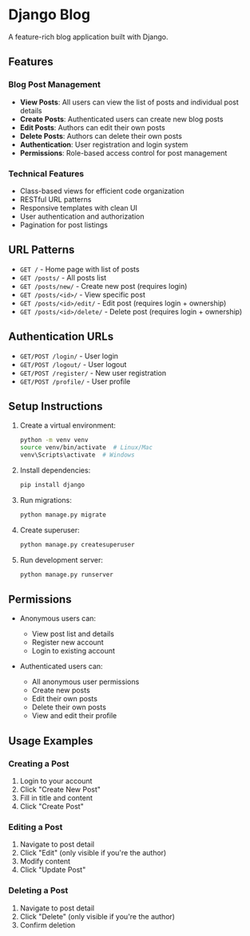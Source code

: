 # Django Blog

A feature-rich blog application built with Django.

## Features

### Blog Post Management
- **View Posts**: All users can view the list of posts and individual post details
- **Create Posts**: Authenticated users can create new blog posts
- **Edit Posts**: Authors can edit their own posts
- **Delete Posts**: Authors can delete their own posts
- **Authentication**: User registration and login system
- **Permissions**: Role-based access control for post management

### Technical Features
- Class-based views for efficient code organization
- RESTful URL patterns
- Responsive templates with clean UI
- User authentication and authorization
- Pagination for post listings

## URL Patterns

- `GET /` - Home page with list of posts
- `GET /posts/` - All posts list
- `GET /posts/new/` - Create new post (requires login)
- `GET /posts/<id>/` - View specific post
- `GET /posts/<id>/edit/` - Edit post (requires login + ownership)
- `GET /posts/<id>/delete/` - Delete post (requires login + ownership)

## Authentication URLs

- `GET/POST /login/` - User login
- `GET/POST /logout/` - User logout
- `GET/POST /register/` - New user registration
- `GET/POST /profile/` - User profile

## Setup Instructions

1. Create a virtual environment:
   ```bash
   python -m venv venv
   source venv/bin/activate  # Linux/Mac
   venv\Scripts\activate  # Windows
   ```

2. Install dependencies:
   ```bash
   pip install django
   ```

3. Run migrations:
   ```bash
   python manage.py migrate
   ```

4. Create superuser:
   ```bash
   python manage.py createsuperuser
   ```

5. Run development server:
   ```bash
   python manage.py runserver
   ```

## Permissions

- Anonymous users can:
  - View post list and details
  - Register new account
  - Login to existing account

- Authenticated users can:
  - All anonymous user permissions
  - Create new posts
  - Edit their own posts
  - Delete their own posts
  - View and edit their profile

## Usage Examples

### Creating a Post
1. Login to your account
2. Click "Create New Post"
3. Fill in title and content
4. Click "Create Post"

### Editing a Post
1. Navigate to post detail
2. Click "Edit" (only visible if you're the author)
3. Modify content
4. Click "Update Post"

### Deleting a Post
1. Navigate to post detail
2. Click "Delete" (only visible if you're the author)
3. Confirm deletion
